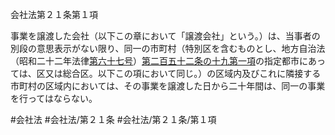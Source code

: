 会社法第２１条第１項

事業を譲渡した会社（以下この章において「譲渡会社」という。）は、当事者の別段の意思表示がない限り、同一の市町村（特別区を含むものとし、地方自治法（昭和二十二年法律[第六十七号](会社法＿＿＿＿第２１条第１項第６７号)）[第二百五十二条の十九第一項](会社法＿＿＿＿第２５２条の１９第１項)の指定都市にあっては、区又は総合区。以下この項において同じ。）の区域内及びこれに隣接する市町村の区域内においては、その事業を譲渡した日から二十年間は、同一の事業を行ってはならない。

#会社法
#会社法/第２１条
#会社法/第２１条/第１項
